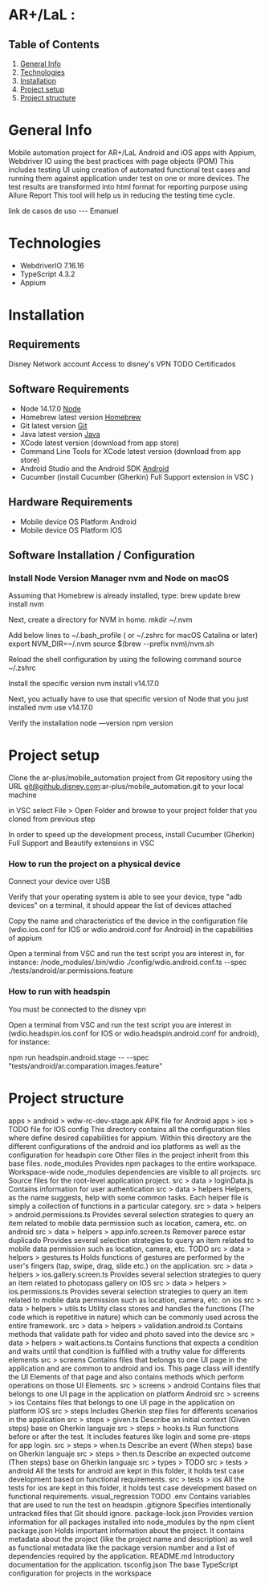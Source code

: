 # AR+/LaL :

## Table of Contents
1. [General Info](#general-info)
2. [Technologies](#technologies)
3. [Installation](#installation)
4. [Project setup](#project-setup)
5. [Project structure](#project-structure)


# General Info

Mobile automation project for AR+/LaL Android and iOS apps with  Appium,  Webdriver IO using the  best practices with page objects (POM)
This includes testing UI using creation of automated functional test cases and running them against application under test on one or more devices.
The test results are  transformed into html format for reporting purpose using Allure Report
This  tool will help us in reducing the testing time cycle.

link de casos de uso --- Emanuel

# Technologies

* WebdriverIO 7.16.16
* TypeScript 4.3.2
* Appium


# Installation

## Requirements

Disney Network account
Access to disney's VPN
TODO  Certificados

## Software Requirements

* Node  14.17.0   [Node](https://nodejs.org/es/download/)
* Homebrew  latest version [Homebrew](https://docs.brew.sh/Installation)
* Git latest version [Git](https://git-scm.com/downloads)
* Java latest version [Java](https://www.oracle.com/java/technologies/downloads/)
* XCode latest version (download from app store)
* Command Line Tools for XCode latest version (download from app store)
* Android Studio and the Android SDK [Android](https://developer.android.com/)
* Cucumber (install Cucumber (Gherkin) Full Support extension in VSC  )
    
## Hardware Requirements
* Mobile device OS Platform Android
* Mobile device OS Platform IOS
    
## Software Installation / Configuration

###  Install Node Version Manager nvm  and Node on macOS

Assuming that Homebrew is already installed, type:
brew update
brew install nvm 

Next, create a directory for NVM in home.
mkdir ~/.nvm

Add below lines to ~/.bash_profile ( or ~/.zshrc for macOS Catalina or later)
export NVM_DIR=~/.nvm
source $(brew --prefix nvm)/nvm.sh

Reload the shell configuration by using the following command
source ~/.zshrc

Install the specific version
nvm install v14.17.0

Next, you actually have to use that specific version of Node that you just installed
nvm use v14.17.0

Verify the installation
node —version
npm version

# Project setup

Clone the ar-plus/mobile_automation project from Git repository using the URL git@github.disney.com:ar-plus/mobile_automation.git  to your local machine

in VSC select File > Open Folder  and browse to your project folder that you cloned from previous step

In order to speed up the development process, install Cucumber (Gherkin) Full Support and Beautify extensions in VSC


### How to run the project on a physical device

Connect your device over USB

Verify that your operating system is able to see your device, type "adb devices" on a terminal, it should appear the list of devices attached

Copy the name and characteristics of the device in the configuration file  (wdio.ios.conf for IOS or wdio.android.conf for Android)  in the capabilities of appium

Open a terminal from VSC and run the test script you are  interest in, for instance:
/node_modules/.bin/wdio ./config/wdio.android.conf.ts --spec ./tests/android/ar.permissions.feature 

### How to run with headspin

You must be connected to the disney vpn

Open a terminal from VSC and run the test script you are  interest in (wdio.headspin.ios.conf for IOS or wdio.headspin.android.conf for android), for instance:

npm run headspin.android.stage -- --spec "tests/android/ar.comparation.images.feature"

# Project structure
    
apps > android > wdw-rc-dev-stage.apk
APK file for Android
apps > ios >
TODO file for IOS
config
This directory contains all the configuration files where define desired capabilities for appium.  Within this directory are the different configurations of the android and ios platforms as well as the configuration for headspin
core
Other files in the project inherit from this base files.
node_modules
Provides npm packages to the entire workspace. Workspace-wide node_modules dependencies are visible to all projects.
src
Source files for the root-level application project.
src > data > loginData.js
Contains  information for user authentication
src > data > helpers
Helpers, as the name suggests, help with some common tasks. Each helper file is simply a collection of functions in a particular category.
src > data > helpers > android.permissions.ts
Provides several selection strategies to query an item related to mobile data permission such as location, camera, etc. on android
src > data > helpers > app.info.screen.ts Remover parece estar duplicado
Provides several selection strategies to query an item related to mobile data permission such as location, camera, etc. TODO
src > data > helpers > gestures.ts
Holds functions of gestures are performed by the user's fingers (tap, swipe, drag, slide etc.) on the application.
src > data > helpers > ios.gallery.screen.ts
Provides several selection strategies to query an item related to photopass gallery on IOS
src > data > helpers > ios.permissions.ts
Provides several selection strategies to query an item related to mobile data permission such as location, camera, etc. on ios
src > data > helpers > utils.ts
Utility class stores and handles the functions (The code which is repetitive in nature) which can be commonly used across the entire framework.
src > data > helpers > validation.android.ts
Contains methods that validate path for video and photo saved into the device
src > data > helpers > wait.actions.ts
Contains functions that expects a condition and waits until that condition is fulfilled with a truthy value for differents elements
src > screens
Contains files that  belongs to one UI page in the application and are common to android and ios. This page class will identify the UI Elements of that page and also contains methods which perform operations on those UI Elements.
src > screens > android
Contains files that  belongs to one UI page in the application on platform Android
src > screens > ios
Contains files that  belongs to one UI page in the application on platform IOS
src > steps
Includes Gherkin step files for  differents scenarios in the application
src > steps > given.ts
Describe an initial context  (Given steps) base on Gherkin languaje
src > steps > hooks.ts 
Run functions before or after the test. It includes features like login and some pre-steps for app login.
src > steps > when.ts
Describe an event (When steps) base on Gherkin languaje
src > steps > then.ts
Describe an expected outcome (Then steps) base on Gherkin languaje
src > types >
TODO
src > tests > android
All the tests for android are kept in this folder, it holds test case development based on functional requirements.
src > tests > ios
All the tests for ios are kept in this folder, it holds test case development based on functional requirements.
visual_regression
TODO
.env
Contains variables that are used to run the test on headspin
.gitignore
Specifies intentionally untracked files that Git should ignore.
package-lock.json
Provides version information for all packages installed into node_modules by the npm client
package.json
Holds important information about the project. It contains  metadata about the project (like the project name and description) as well as functional metadata like the package version number and a list of dependencies required by the application.
README.md
Introductory documentation for the application. 
tsconfig.json
The base TypeScript configuration for projects in the workspace



